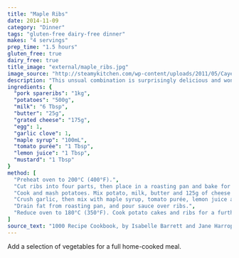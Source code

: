 ```yaml
---
title: "Maple Ribs"
date: 2014-11-09
category: "Dinner"
tags: "gluten-free dairy-free dinner"
makes: "4 servings"
prep_time: "1.5 hours"
gluten_free: true
dairy_free: true
title_image: "external/maple_ribs.jpg"
image_source: "http://steamykitchen.com/wp-content/uploads/2011/05/Cayenne-Cinnamon-Ribs-Maple-Glaze-Recipe-6744.jpg"
description: "This unsual combination is surprisingly delicious and wonderfully filling."
ingredients: {
  "pork spareribs": "1kg",
  "potatoes": "500g",
  "milk": "6 Tbsp",
  "butter": "25g",
  "grated cheese": "175g",
  "egg": 1,
  "garlic clove": 1,
  "maple syrup": "100mL",
  "tomato purée": "1 Tbsp",
  "lemon juice": "1 Tbsp",
  "mustard": "1 Tbsp"
}
method: [
  "Preheat oven to 200°C (400°F).",
  "Cut ribs into four parts, then place in a roasting pan and bake for 20 minutes, turning once.",
  "Cook and mash potatoes. Mix potato, milk, butter and 125g of cheese (reserving 50g for garnish) together. Spoon into a well-greased muffin pan. Top with remaining cheese.",
  "Crush garlic, then mix with maple syrup, tomato purée, lemon juice and mustard.",
  "Drain fat from roasting pan, and pour sauce over ribs.",
  "Reduce oven to 180°C (350°F). Cook potato cakes and ribs for a further 30 minutes, until potato is golden, and ribs are tender and glazed."
]
source_text: "1000 Recipe Cookbook, by Isabelle Barrett and Jane Harrop"
---
```

Add a selection of vegetables for a full home-cooked meal.
